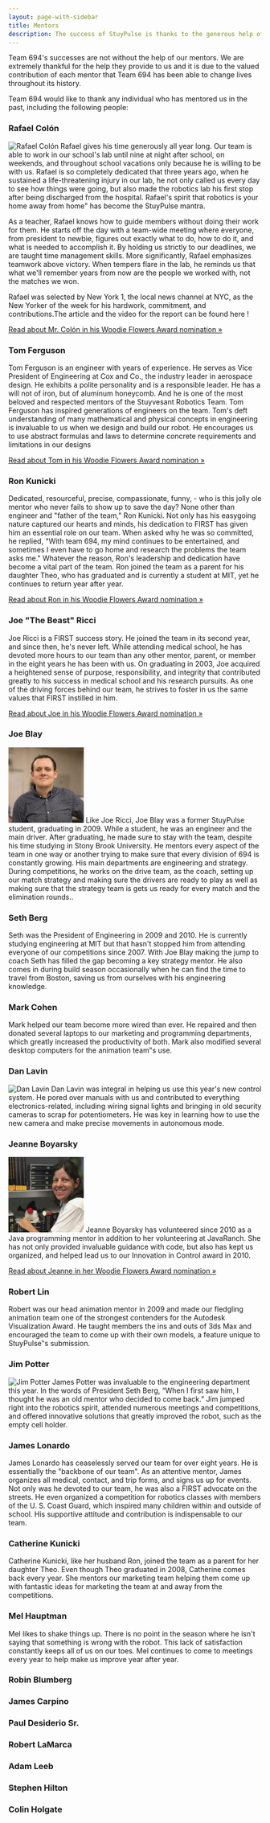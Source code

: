 ```yaml
---
layout: page-with-sidebar
title: Mentors
description: The success of StuyPulse is thanks to the generous help of our mentors, who tutor, assist, and teach us.
---
```

Team 694's successes are not without the help of our mentors. We are extremely thankful for the help they provide to us and it is due to the valued contribution of each mentor that Team 694 has been able to change lives throughout its history.

Team 694 would like to thank any individual who has mentored us in the past, including the following people:

### Rafael Colón
<div markdown="1" class="ec-description">
<img src="/img/mentors/colon.jpg" class="ec-photo" alt="Rafael Colón">
Rafael gives his time generously all year long. Our team is able to work in our school's lab until nine at night after school, on weekends, and throughout school vacations only because he is willing to be with us. Rafael is so completely dedicated that three years ago, when he sustained a life-threatening injury in our lab, he not only called us every day to see how things were going, but also made the robotics lab his first stop after being discharged from the hospital. Rafael's spirit that robotics is your home away from home" has become the StuyPulse mantra.

As a teacher, Rafael knows how to guide members without doing their work for them. He starts off the day with a team-wide meeting where everyone, from president to newbie, figures out exactly what to do, how to do it, and what is needed to accomplish it. By holding us strictly to our deadlines, we are taught time management skills. More significantly, Rafael emphasizes teamwork above victory. When tempers flare in the lab, he reminds us that what we'll remember years from now are the people we worked with, not the matches we won.

Rafael was selected by New York 1, the local news channel at NYC, as the New Yorker of the week for his hardwork, commitment, and contributions.The article and the video for the report can be found here !
 
[Read about Mr. Colón in his Woodie Flowers Award nomination &raquo;](/about/mentors/woodieflowers/colon)
</div>

### Tom Ferguson
<div markdown="1" class="ec-description">
Tom Ferguson is an engineer with years of experience. He serves as Vice President of Engineering at Cox and Co., the industry leader in aerospace design. He exhibits a polite personality and is a responsible leader. He has a will not of iron, but of aluminum honeycomb. And he is one of the most beloved and respected mentors of the Stuyvesant Robotics Team. Tom Ferguson has inspired generations of engineers on the team. Tom's deft understanding of many mathematical and physical concepts in engineering is invaluable to us when we design and build our robot. He encourages us to use abstract formulas and laws to determine concrete requirements and limitations in our designs

[Read about Tom in his Woodie Flowers Award nomination &raquo;](/about/mentors/woodieflowers/tom)
</div>

### Ron Kunicki
<div markdown="1" class="ec-description">
Dedicated, resourceful, precise, compassionate, funny, - who is this jolly ole mentor who never fails to show up to save the day? None other than engineer and "father of the team," Ron Kunicki. Not only has his easygoing nature captured our hearts and minds, his dedication to FIRST has given him an essential role on our team. When asked why he was so committed, he replied, "With team 694, my mind continues to be entertained, and sometimes I even have to go home and research the problems the team asks me." Whatever the reason, Ron's leadership and dedication have become a vital part of the team. Ron joined the team as a parent for his daughter Theo, who has graduated and is currently a student at MIT, yet he continues to return year after year.
 
[Read about Ron in his Woodie Flowers Award nomination &raquo;](/about/mentors/woodieflowers/ron)
</div>

### Joe "The Beast" Ricci
<div markdown="1" class="ec-description">
Joe Ricci is a FIRST success story. He joined the team in its second year, and since then, he's never left. While attending medical school, he has devoted more hours to our team than any other mentor, parent, or member in the eight years he has been with us. On graduating in 2003, Joe acquired a heightened sense of purpose, responsibility, and integrity that contributed greatly to his success in medical school and his research pursuits. As one of the driving forces behind our team, he strives to foster in us the same values that FIRST instilled in him.

[Read about Joe in his Woodie Flowers Award nomination &raquo;](/about/mentors/woodieflowers/joe)
</div>

### Joe Blay
<div markdown="1" class="ec-description">
<img src="/img/mentors/blay.jpg" class="ec-photo" alt="Joe Blay">
Like Joe Ricci, Joe Blay was a former StuyPulse student, graduating in 2009. While a student, he was an engineer and the main driver. After graduating, he made sure to stay with the team, despite his time studying in Stony Brook University. He mentors every aspect of the team in one way or another trying to make sure that every division of 694 is constantly growing. His main departments are engineering and strategy. During competitions, he works on the drive team, as the coach, setting up our match strategy and making sure the drivers are ready to play as well as making sure that the strategy team is gets us ready for every match and the elimination rounds..
</div>

### Seth Berg
<div markdown="1" class="ec-description">
Seth was the President of Engineering in 2009 and 2010. He is currently studying engineering at MIT but that hasn't stopped him from attending everyone of our competitions since 2007. With Joe Blay making the jump to coach Seth has filled the gap becoming a key strategy mentor. He also comes in during build season occasionally when he can find the time to travel from Boston, saving us from ourselves with his engineering knowledge.
</div>

### Mark Cohen
<div markdown="1" class="ec-description">
Mark helped our team become more wired than ever. He repaired and then donated several laptops to our marketing and programming departments, which greatly increased the productivity of both. Mark also modified several desktop computers for the animation team‟s use.
</div>

### Dan Lavin
<div markdown="1" class="ec-description">
<img src="/img/mentors/dan.jpg" class="ec-photo" alt="Dan Lavin">
Dan Lavin was integral in helping us use this year's new control system. He pored over manuals with us and contributed to everything electronics-related, including wiring signal lights and bringing in old security cameras to scrap for potentiometers. He was key in learning how to use the new camera and make precise movements in autonomous mode.
</div>

### Jeanne Boyarsky
<div markdown="1" class="ec-description">
<img src="/img/mentors/jeanne.jpg" class="ec-photo" alt="Jeanne Boyarsky">
Jeanne Boyarsky has volunteered since 2010 as a Java programming mentor in addition to her volunteering at JavaRanch. She has not only provided invaluable guidance with code, but also has kept us organized, and helped lead us to our Innovation in Control award in 2010.

[Read about Jeanne in her Woodie Flowers Award nomination &raquo;](/about/mentors/woodieflowers/jeanne)
</div>

### Robert Lin
<div markdown="1" class="ec-description">
Robert was our head animation mentor in 2009 and made our fledgling animation team one of the strongest contenders for the Autodesk Visualization Award. He taught members the ins and outs of 3ds Max and encouraged the team to come up with their own models, a feature unique to StuyPulse‟s submission.
</div>

### Jim Potter
<div markdown="1" class="ec-description">
<img src="/img/mentors/jim.jpg" class="ec-photo" alt="Jim Potter">
James Potter was invaluable to the engineering department this year. In the words of President Seth Berg, “When I first saw him, I thought he was an old mentor who decided to come back.” Jim jumped right into the robotics spirit, attended numerous meetings and competitions, and offered innovative solutions that greatly improved the robot, such as the empty cell holder.
</div>

### James Lonardo
<div markdown="1" class="ec-description">
James Lonardo has ceaselessly served our team for over eight years. He is essentially the "backbone of our team". As an attentive mentor, James organizes all medical, contact, and trip forms, and signs us up for events. Not only was he devoted to our team, he was also a FIRST advocate on the streets. He even organized a competition for robotics classes with members of the U. S. Coast Guard, which inspired many children within and outside of school. His supportive attitude and contribution is indispensable to our team.
</div>

### Catherine Kunicki
<div markdown="1" class="ec-description">
Catherine Kunicki, like her husband Ron, joined the team as a parent for her daughter Theo. Even though Theo graduated in 2008, Catherine comes back every year. She mentors our marketing team helping them come up with fantastic ideas for marketing the team at and away from the competitions.
</div>

### Mel Hauptman
<div markdown="1" class="ec-description">
Mel likes to shake things up. There is no point in the season where he isn't saying that something is wrong with the robot. This lack of satisfaction constantly keeps all of us on our toes. Mel continues to come to meetings every year to help make us improve year after year.
</div>

### Robin Blumberg
### James Carpino
### Paul Desiderio Sr.
### Robert LaMarca
### Adam Leeb
### Stephen Hilton
### Colin Holgate
